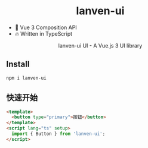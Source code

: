 <h1 align="center">
    lanven-ui
</h1>

- 💪 Vue 3 Composition API
- 🔥 Written in TypeScript

<p align="center">lanven-ui UI - A Vue.js 3 UI library</p>

## Install

```
npm i lanven-ui
```

## 快速开始

```html
<template>
  <button type="primary">按钮</button>
</template>
<script lang="ts" setup>
  import { Button } from 'lanven-ui';
</script>
```
